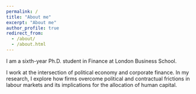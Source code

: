 ```yaml
---
permalink: /
title: "About me"
excerpt: "About me"
author_profile: true
redirect_from: 
  - /about/
  - /about.html
---
```




I am a sixth-year Ph.D. student in Finance at London Business School. 



I work at the intersection of political economy and corporate finance. In my research, I explore how firms overcome political and contractual frictions in labour markets and its implications for the allocation of human capital. 

